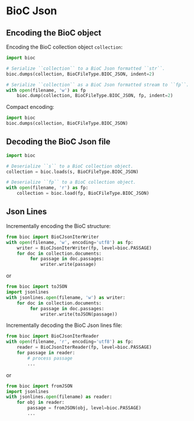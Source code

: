 # BioC Json

## Encoding the BioC object

Encoding the BioC collection object `collection`:

```python
import bioc

# Serialize ``collection`` to a BioC Json formatted ``str``.
bioc.dumps(collection, BioCFileType.BIOC_JSON, indent=2)

# Serialize ``collection`` as a BioC Json formatted stream to ``fp``.
with open(filename, 'w') as fp
    bioc.dump(collection, BioCFileType.BIOC_JSON, fp, indent=2)
```

Compact encoding:

```python
import bioc
bioc.dumps(collection, BioCFileType.BIOC_JSON)
```

## Decoding the BioC Json file

```python
import bioc

# Deserialize ``s`` to a BioC collection object.
collection = bioc.loads(s, BioCFileType.BIOC_JSON)

# Deserialize ``fp`` to a BioC collection object.
with open(filename, 'r') as fp:
    collection = bioc.load(fp, BioCFileType.BIOC_JSON)
```

## Json Lines

Incrementally encoding the BioC structure:

```python
from bioc import BioCJsonIterWriter
with open(filename, 'w', encoding='utf8') as fp:
    writer = BioCJsonIterWriter(fp, level=bioc.PASSAGE)
    for doc in collection.documents:
         for passage in doc.passages:
             writer.write(passage)
```

or

```python
from bioc import toJSON
import jsonlines
with jsonlines.open(filename, 'w') as writer:
    for doc in collection.documents:
         for passage in doc.passages:
             writer.write(toJSON(passage))
```

Incrementally decoding the BioC Json lines file:

```python
from bioc import BioCJsonIterReader
with open(filename, 'r', encoding='utf8') as fp:
    reader = BioCJsonIterReader(fp, level=bioc.PASSAGE)
    for passage in reader:
        # process passage
        ...
```

or

```python
from bioc import fromJSON
import jsonlines
with jsonlines.open(filename) as reader:
    for obj in reader:
        passage = fromJSON(obj, level=bioc.PASSAGE)
        ...
```

